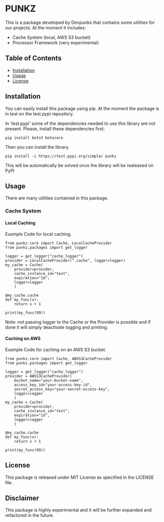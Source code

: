 # PUNKZ

This is a package developed by Devpunks that contains some utilities for our projects.
At the moment it includes:

- Cache System (local, AWS S3 bucket)
- Processor Framework (very experimental)

## Table of Contents

- [Installation](#installation)
- [Usage](#usage)
- [License](#license)

## Installation

You can easily install this package using pip.
At the moment the package is in test on the test.pypi repository.

In 'test.pypi' some of the dependencies needed to use this library
are not present. Please, install these dependencies first:

```
pip install boto3 botocore
```

Then you can install the library.

```
pip install -i https://test.pypi.org/simple/ punkz
```

This will be automatically be solved once the library will be realeased on PyPI

## Usage

There are many utilities contained in this package.

### Cache System

#### Local Caching

Example Code for local caching.

```
from punkz.core import Cache, LocalCacheProvider
from punkz.packages import get_logger

logger = get_logger("cache_logger")
provider = LocalCacheProvider(".cache", logger=logger)
my_cache = Cache(
    provider=provider,
    cache_instance_id="test",
    expiration="1d",
    logger=logger
    )

@my_cache.cache
def my_func(x):
    return x + 1

print(my_func(99))
```

Note: not passing logger to the Cache or the Provider is possible and if done
it will simply deactivate logging and printing.

#### Caching on AWS

Example Code for caching on an AWS S3 bucket.

```
from punkz.core import Cache, AWSS3CacheProvider
from punkz.packages import get_logger

logger = get_logger("cache_logger")
provider = AWSS3CacheProvider(
    bucket_name="your-bucket-name",
    access_key_id="your-access-key-id",
    secret_access_key="your-secret-access-key",
    logger=logger
    )
my_cache = Cache(
    provider=provider,
    cache_instance_id="test",
    expiration="1d",
    logger=logger
    )

@my_cache.cache
def my_func(x):
    return x + 1

print(my_func(99))
```

## License

This package is released under MIT License as specified in the LICENSE file.

## Disclaimer

This package is highly experimental and it will be further expanded and refactored in the future.

